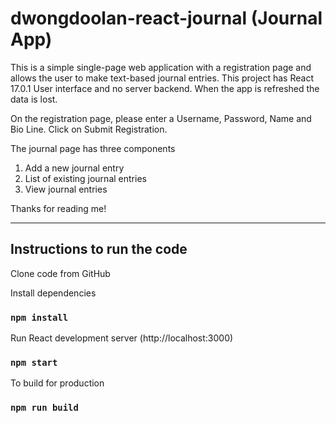 # dwongdoolan-react-journal (Journal App)

This is a simple single-page web application with a registration page and allows
the user to make text-based journal entries.
This project has React 17.0.1 User interface and no server backend. When the app
is refreshed the data is lost.

On the registration page,
please enter a Username, Password, Name and Bio Line. Click on Submit Registration.

The journal page has three components
1) Add a new journal entry
2) List of existing journal entries
3) View journal entries

Thanks for reading me!

**********************

## Instructions to run the code
 Clone code from GitHub
 
 Install dependencies
### `npm install`
 
 Run React development server (http://localhost:3000)
### `npm start`
 
 To build for production
### `npm run build`
